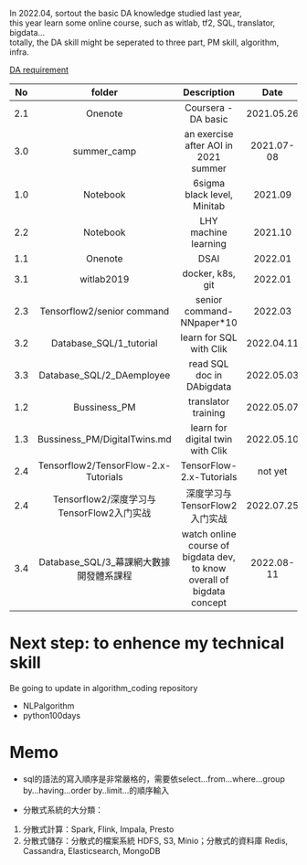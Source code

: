 In 2022.04, sortout the basic DA knowledge studied last year,   
this year learn some online course, such as witlab, tf2, SQL, translator, bigdata...      
totally, the DA skill might be seperated to three part, PM skill, algorithm, infra.    



[DA requirement](./DA_requirement.md)  

| No | folder |  Description  |  Date | 
|:--------:|:-------:|:-------:|:-------:| 
| 2.1 | Onenote | Coursera - DA basic | 2021.05.26 | 
| 3.0 | summer_camp | an exercise after AOI in 2021 summer | 2021.07-08 | 
| 1.0 | Notebook | 6sigma black level, Minitab  | 2021.09 | 
| 2.2 | Notebook | LHY machine learning | 2021.10 | 
| 1.1 | Onenote | DSAI | 2022.01 | 
| 3.1 | witlab2019 | docker, k8s, git | 2022.01 | 
| 2.3 | Tensorflow2/senior command | senior command- NNpaper*10 | 2022.03 |   
| 3.2 | Database_SQL/1_tutorial | learn for SQL with Clik | 2022.04.11 |  
| 3.3 | Database_SQL/2_DAemployee | read SQL doc in DAbigdata | 2022.05.03 |   
| 1.2 | Bussiness_PM | translator training |  2022.05.07 |   
| 1.3 | Bussiness_PM/DigitalTwins.md | learn for digital twin with Clik | 2022.05.10 |
| 2.4 | Tensorflow2/TensorFlow-2.x-Tutorials | TensorFlow-2.x-Tutorials  | not yet |   
| 2.4 | Tensorflow2/深度学习与TensorFlow2入门实战 | 深度学习与TensorFlow2入门实战 | 2022.07.25 |     
| 3.4 | Database_SQL/3_幕課網大數據開發體系課程 | watch online course of bigdata dev, to know overall of bigdata concept | 2022.08-11 |   




# Next step: to enhence my technical skill    

Be going to update in algorithm_coding repository    
* NLPalgorithm    
* python100days   


# Memo      

* sql的語法的寫入順序是非常嚴格的，需要依select...from...where…group by…having…order by..limit...的順序輸入

* 分散式系統的大分類：
1. 分散式計算：Spark, Flink, Impala, Presto
2. 分散式儲存：分散式的檔案系統 HDFS, S3, Minio；分散式的資料庫 Redis, Cassandra, Elasticsearch, MongoDB

